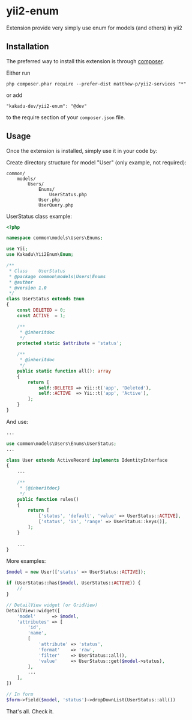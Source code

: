 # yii2-enum
Extension provide very simply use enum for models (and others) in yii2

Installation
------------

The preferred way to install this extension is through [composer](http://getcomposer.org/download/).

Either run

```
php composer.phar require --prefer-dist matthew-p/yii2-services "*"
```

or add

```
"kakadu-dev/yii2-enum": "@dev"
```

to the require section of your `composer.json` file.

Usage
-----

Once the extension is installed, simply use it in your code by:

Create directory structure for model "User" (only example, not required):

```
common/  
    models/    
        Users/  
            Enums/
                UserStatus.php
            User.php
            UserQuery.php
```

UserStatus class example:
```php
<?php

namespace common\models\Users\Enums;

use Yii;
use Kakadu\Yii2Enum\Enum;

/**
 * Class    UserStatus
 * @package common\models\Users\Enums
 * @author  
 * @version 1.0
 */
class UserStatus extends Enum
{
    const DELETED = 0;
    const ACTIVE  = 1;

    /**
     * @inheritdoc
     */
    protected static $attribute = 'status';

    /**
     * @inheritdoc
     */
    public static function all(): array
    {
        return [
            self::DELETED => Yii::t('app', 'Deleted'),
            self::ACTIVE  => Yii::t('app', 'Active'),
        ];
    }
}
```

And use:

```php
...

use common\models\Users\Enums\UserStatus;
...

class User extends ActiveRecord implements IdentityInterface
{
    ...
    
    /**
     * {@inheritdoc}
     */
    public function rules()
    {
        return [
            ['status', 'default', 'value' => UserStatus::ACTIVE],
            ['status', 'in', 'range' => UserStatus::keys()],
        ];
    }
    
    ...
}
```

More examples:
```php
$model = new User(['status' => UserStatus::ACTIVE]);

if (UserStatus::has($model, UserStatus::ACTIVE)) {
    //
}

// DetailView widget (or GridView)
DetailView::widget([
    'model'      => $model,
    'attributes' => [
        'id',
        'name',
        [
            'attribute' => 'status',
            'format'    => 'raw',
            'filter'    => UserStatus::all(),
            'value'     => UserStatus::get($model->status),
        ],
        ...
    ],
])

// In form
$form->field($model, 'status')->dropDownList(UserStatus::all())
```

That's all. Check it.